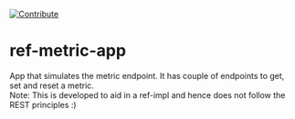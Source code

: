 [![Contribute](https://www.eclipse.org/che/contribute.svg)](https://devspaces.apps.cluster-knl82.knl82.sandbox2525.opentlc.com/dashboard/#/workspaces/#https://github.com/codequester/ref-metric-app.git)

# ref-metric-app
App that simulates the metric endpoint. It has couple of endpoints to get, set and reset a metric.
<br>
Note: This is developed to aid in a ref-impl and hence does not follow the REST principles :)
